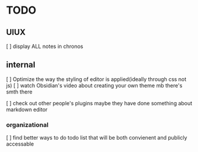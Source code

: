 # TODO

## UIUX

[ ] display ALL notes in chronos

## internal

[ ] Optimize the way the styling of editor is applied(ideally through css not js)
[ ] watch Obsidian's video about creating your own theme mb there's smth there

[ ] check out other people's plugins maybe they have done something about markdown editor

### organizational

[ ] find better ways to do todo list that will be both convienent and publicly accessable
